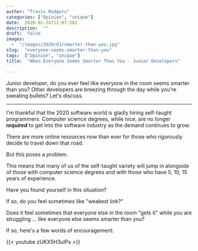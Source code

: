 ```yaml
---
author: "Travis Rodgers"
categories: ["Opinion", "unique"]
date:  2020-01-24T12:07:58Z
description:  ""
draft:  false
images: 
  -  "/images/2020/01/smarter-than-you.jpg"
slug:  "everyone-seems-smarter-than-you"
tags:  ["Opinion", "unique"]
title:  "When Everyone Seems Smarter Than You - Junior Developers"

---
```



<div class="lead-paragraph"><span class="dropcap">J</span>unior developer, do you ever feel like everyone in the room seems smarter than you? Other developers are breezing through the day while you're sweating bullets? Let's discuss.</div>
<hr class="lead-hr">

I'm thankful that the 2020 software world is gladly hiring self-taught programmers. Computer science degrees, while nice, are no longer **_required_** to get into the software industry as the demand continues to grow.

There are more online resources now than ever for those who rigorously decide to travel down that road.

But this poses a problem.

This means that many of us of the self-taught variety will jump in alongside of those with computer science degrees and with those who have 5, 10, 15 years of experience.

Have you found yourself in this situation?

If so, do you feel sometimes like "weakest link?"

Does it feel sometimes that everyone else in the room "gets it" while you are struggling ... like everyone else seems smarter than you?

If so, here's a few words of encouragement:

{{< youtube zUKX5H3uIPs >}}



